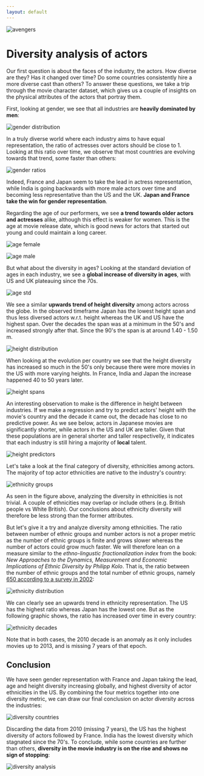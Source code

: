 ```yaml
---
layout: default
---
```


![avengers](assets/img/avengers-infinity-war.jpg)

# Diversity analysis of actors

Our first question is about the faces of the industry, the actors.
How diverse are they?
Has it changed over time?
Do some countries consistently hire a more diverse cast than others?
To answer these questions, we take a trip through the movie character dataset, which gives us a couple of insights on the physical attributes of the actors that portray them.

First, looking at gender, we see that all industries are **heavily dominated by men**:

![gender distribution](assets/img/gender-distribution.png)

In a truly diverse world where each industry aims to have equal representation, the ratio of actresses over actors should be close to 1.
Looking at this ratio over time, we observe that most countries are evolving towards that trend, some faster than others:

![gender ratios](assets/img/gender-ratios.png)

Indeed, France and Japan seem to take the lead in actress representation, while India is going backwards with more male actors over time and becoming less representative than the US and the UK.
**Japan and France take the win for gender representation**.

Regarding the age of our performers, we see **a trend towards older actors and actresses** alike, although this effect is weaker for women.
This is the age at movie release date, which is good news for actors that started out young and could maintain a long career.

![age female](assets/img/age-female.png)

![age male](assets/img/age-male.png)

But what about the diversity in ages?
Looking at the standard deviation of ages in each industry, we see a **global increase of diversity in ages**, with US and UK plateauing since the 70s.

![age std](assets/img/age-std.png)

<!-- ![age distribution](assets/img/ages.png) -->

We see a similar **upwards trend of height diversity** among actors across the globe.
In the observed timeframe Japan has the lowest height span and thus less diversed actors w.r.t. height whereas the UK and US have the highest span. 
Over the decades the span was at a minimum in the 50's and increased strongly after that. Since the 90's the span is at around 1.40 - 1.50 m.

![height distribution](assets/img/height-distribution.png)

When looking at the evolution per country we see that the height diversity has increased so much in the 50's only because there were more movies in the US with more varying heights. 
In France, India and Japan the increase happened 40 to 50 years later.

![height spans](assets/img/height-spans.png)

An interesting observation to make is the difference in height between industries.
If we make a regression and try to predict actors' height with the movie's country and the decade it came out, the decade has close to no predictive power.
As we see below, actors in Japanese movies are significantly shorter, while actors in the US and UK are taller.
Given that these populations are in general shorter and taller respectivelly, it indicates that each industry is still hiring a majority of **local** talent.

![height predictors](assets/img/height-regression.png)

Let's take a look at the final category of diversity, ethnicities among actors.
The majority of top actor ethnicities are native to the industry's country:

![ethnicity groups](assets/img/ethnicities-groups.png)

As seen in the figure above, analyzing the diversity in ethnicities is not trivial.
A couple of ethnicities may overlap or include others (e.g. British people vs White British).
Our conclusions about ethnicity diversity will therefore be less strong than the former attributes.

But let's give it a try and analyze diversity among ethnicities.
The ratio between number of ethnic groups and number actors is not a proper metric as the number of ethnic groups is finite and grows slower whereas the number of actors could grow much faster. 
We will therefore lean on a measure similar to the *ethno-lingustic fractionalization index* from the book: *New Approaches to the Dynamics, Measurement and Economic Implications of Ethnic Diversity by Philipp Kolo*.
That is, the ratio between the number of ethnic groups and the total number of ethnic groups, namely [650 according to a survey in 2002](https://www.washingtonpost.com/news/worldviews/wp/2013/05/16/a-revealing-map-of-the-worlds-most-and-least-ethnically-diverse-countries/):

![ethnicity distribution](assets/img/ethnicities-distribution.png)

We can clearly see an upwards trend in ethnicity representation.
The US has the highest ratio whereas Japan has the lowest one.
But as the following graphic shows, the ratio has increased over time in every country:

![ethnicity decades](assets/img/ethnicities-decades.png)

Note that in both cases, the 2010 decade is an anomaly as it only includes movies up to 2013, and is missing 7 years of that epoch.


## Conclusion

We have seen gender representation with France and Japan taking the lead, age and height diversity increasing globally, and highest diversity of actor ethnicities in the US.
By combining the four metrics together into one diversity metric, we can draw our final conclusion on actor diversity across the industries:


![diversity countries](assets/img/diversity-countries.png)


Discarding the data from 2010 (missing 7 years), the US has the highest diversity of actors followed by France.
India has the lowest diversity which stagnated since the 70's. 
To conclude, while some countries are further than others, **diversity in the movie industry is on the rise and shows no sign of stopping**:

![diversity analysis](assets/img/diversity-analysis.png)



